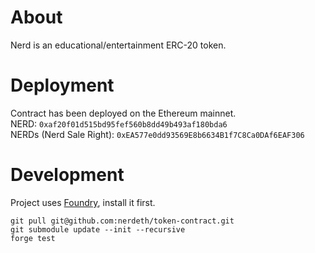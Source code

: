# About

Nerd is an educational/entertainment ERC-20 token. 

# Deployment

Contract has been deployed on the Ethereum mainnet.  
NERD: `0xaf20f01d515bd95fef560b8dd49b493af180bda6`  
NERDs (Nerd Sale Right): `0xEA577e0dd93569E8b6634B1f7C8Ca0DAf6EAF306` 

# Development

Project uses [Foundry](https://github.com/foundry-rs/foundry), install it first.

```
git pull git@github.com:nerdeth/token-contract.git
git submodule update --init --recursive
forge test
```

